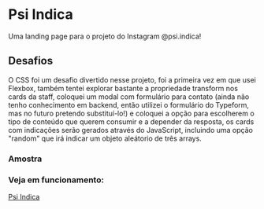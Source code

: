 # Psi Indica
Uma landing page para o projeto do Instagram @psi.indica!

## Desafios
O CSS foi um desafio divertido nesse projeto, foi a primeira vez em que usei Flexbox, também tentei explorar bastante a propriedade transform nos cards da staff, coloquei um modal com formulário para contato (ainda não tenho conhecimento em backend, então utilizei o formulário do Typeform, mas no futuro pretendo substituí-lo!) e coloquei a opção para escolherem o tipo de conteúdo que querem consumir e a depender da resposta, os cards com indicações serão gerados através do JavaScript, incluindo uma opção "random" que irá indicar um objeto aleátorio de três arrays.

### Amostra

 
### Veja em funcionamento:
<a href = "https://psiindica.netlify.app/"> Psi Indica </a>

